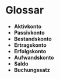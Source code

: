 Glossar
=======

* **Aktivkonto**
* **Passivkonto**
* **Bestandskonto**
* **Ertragskonto**
* **Erfolgskonto**
* **Aufwandskonto**
* **Saldo**
* **Buchungssatz**